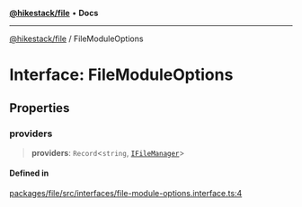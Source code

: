 [**@hikestack/file**](/official/reference/file/index.md) • **Docs**

***

[@hikestack/file](/official/reference/file/globals.md) / FileModuleOptions

# Interface: FileModuleOptions

## Properties

### providers

> **providers**: `Record`\<`string`, [`IFileManager`](/official/reference/file/interfaces/IFileManager.md)\>

#### Defined in

[packages/file/src/interfaces/file-module-options.interface.ts:4](https://github.com/hikestack/hike/blob/2d4ca98e0cdf7a421674f597d4960cda8cd728c8/packages/file/src/interfaces/file-module-options.interface.ts#L4)
